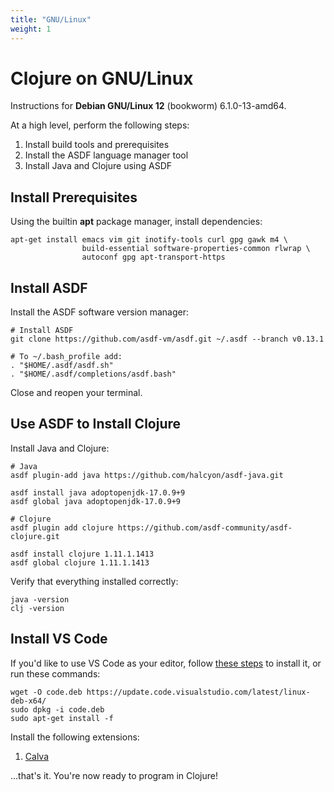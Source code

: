 ```yaml
---
title: "GNU/Linux"
weight: 1
---
```


# Clojure on GNU/Linux

Instructions for **Debian GNU/Linux 12** (bookworm) 6.1.0-13-amd64.

At a high level, perform the following steps:

1. Install build tools and prerequisites
1. Install the ASDF language manager tool
1. Install Java and Clojure using ASDF

## Install Prerequisites

Using the builtin **apt** package manager, install dependencies:

```
apt-get install emacs vim git inotify-tools curl gpg gawk m4 \
                build-essential software-properties-common rlwrap \
                autoconf gpg apt-transport-https
```

## Install ASDF

Install the ASDF software version manager:

```
# Install ASDF
git clone https://github.com/asdf-vm/asdf.git ~/.asdf --branch v0.13.1

# To ~/.bash_profile add:
. "$HOME/.asdf/asdf.sh"
. "$HOME/.asdf/completions/asdf.bash"
```

Close and reopen your terminal.


## Use ASDF to Install Clojure

Install Java and Clojure:

```
# Java
asdf plugin-add java https://github.com/halcyon/asdf-java.git

asdf install java adoptopenjdk-17.0.9+9
asdf global java adoptopenjdk-17.0.9+9

# Clojure
asdf plugin add clojure https://github.com/asdf-community/asdf-clojure.git

asdf install clojure 1.11.1.1413
asdf global clojure 1.11.1.1413
```

Verify that everything installed correctly:

```
java -version
clj -version
```


## Install VS Code

If you'd like to use VS Code as your editor, follow 
[these steps](https://code.visualstudio.com/docs/setup/linux)
to install it, or run these commands:

```
wget -O code.deb https://update.code.visualstudio.com/latest/linux-deb-x64/
sudo dpkg -i code.deb
sudo apt-get install -f
```

Install the following extensions:

1. [Calva](https://calva.io/getting-started/)

...that's it. You're now ready to program in Clojure!
